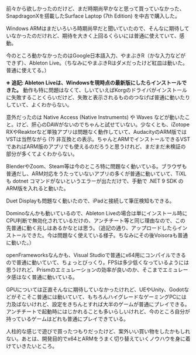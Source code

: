 前々から欲しかったのだけど、まだ時期尚早かなと思って買っていなかった、SnapdragonXを搭載したSurface Laptop (7th Edition) を中古で購入した。

Windows ARMはまだいろいろ時期尚早だと聞いていたので、そんなに期待していなかったのだけれど、期待を大きく上回るくらいには普通に使えていて、感動。

今のところ動かなかったのはGoogle日本語入力、やまぶきR（かな入力などができず）、Ableton Live。（ちなみにやまぶきRはダメだったけど紅皿は動いた。普通に使えてる。）

**※ 追記: Ableton Liveは、Windowsを現時点の最新版にしたらインストールできた。** 動作も特に問題はなくて、しいていえばKorgのドライバがインストールに失敗することくらいだけど、失敗と表示されるもののつなげば普通に動いたりしていて、よくわからない。

意外だったのは Native Access (Native Instruments) や Waves などが動いたこと。けど、肝心のDAWがないのでちゃんと試せていない。少なくとも、iZotope RXやReaktorなど単独アプリは問題なく動作していて、AudacityのARM版ではVSTは当然ながら (?) 非互換との表示。ちゃんとARMでインストールできるVSTであればARM版のアプリでも使えるのだろうと思うけれど、まだまだ未検証の部分が多くてよくわからない。

BlenderやZoom、Steam等は今のところ特に問題なく動いている。ブラウザも普通だし、ARM対応をうたっていないアプリの多くが普通に動いていて、TiXLも dotnet コマンドがないというエラーが出ただけで、手動で .NET 9 SDK のARM版を入れると動いた。

Duet Displayも問題なく動いたので、iPadと接続して筆圧検知もできる。

Dominoなんかも動いているので、Ableton Liveの場合は単にインストール時にCPU判断で無効化されているだけの、アンチチート等と同じ理由なので、この先普通に動く兆しはあるかなとは思う。（追記の通り、アップロードしたらインストールできた。今は問題なく使えている様子。ちなみにその後Voisoraも普通に動いた。）

openFrameworksなんかも、Visual Studioで普通にx64用にコンパイルできるので普通に動いていて、ちょっとびっくり。FPSは多少低くなっているようには思うけれど、Prismのエミュレーションの効率が良いのか、そこまでエミュレータ感はなく普通に動いている。

GPUについては正直そんなに期待していなかったけれど、UEやUnity、Godotなどがそこそこ普通には動いていて、もちろんハイグレードなゲーミングPCには力及ばないけれど、設定をきちんとすれば大半のゲームが普通にプレイできる。アンチチートで起動時にはじかれることも多いらしいけれど、今のところ自分が持っているゲームはどれも普通にプレイできている。

人柱的な感じで遊びで買ったつもりだったけど、案外いい買い物をしたかもしれない。あとは、開発目的でx64とARMをうまく切り替えていくノウハウを身に着けていきたいところ。
